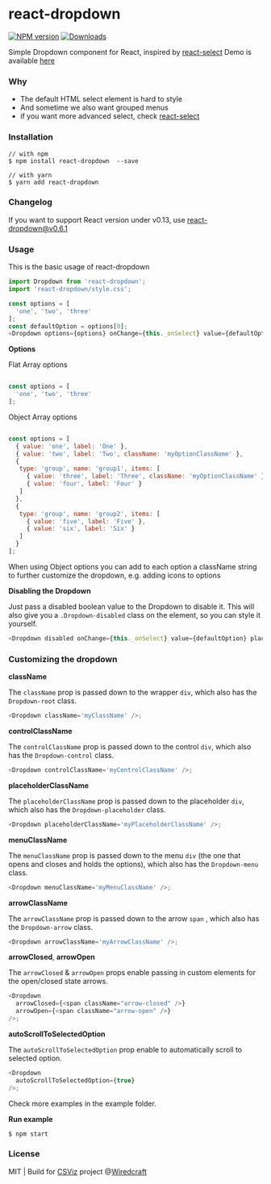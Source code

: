 react-dropdown
==============

[![NPM version][npm-image]][npm-url]
[![Downloads][downloads-image]][downloads-url]

Simple Dropdown component for React, inspired by [react-select](https://github.com/JedWatson/react-select)
Demo is available [here](http://fraserxu.me/react-dropdown/)

### Why

* The default HTML select element is hard to style
* And sometime we also want grouped menus
* if you want more advanced select, check [react-select](https://github.com/JedWatson/react-select)

### Installation

```
// with npm
$ npm install react-dropdown  --save

// with yarn
$ yarn add react-dropdown
```

### Changelog

If you want to support React version under v0.13, use react-dropdown@v0.6.1

### Usage

This is the basic usage of react-dropdown

```Javascript
import Dropdown from 'react-dropdown';
import 'react-dropdown/style.css';

const options = [
  'one', 'two', 'three'
];
const defaultOption = options[0];
<Dropdown options={options} onChange={this._onSelect} value={defaultOption} placeholder="Select an option" />;
```

**Options**

Flat Array options

```JavaScript

const options = [
  'one', 'two', 'three'
];
```

Object Array options

```JavaScript

const options = [
  { value: 'one', label: 'One' },
  { value: 'two', label: 'Two', className: 'myOptionClassName' },
  {
   type: 'group', name: 'group1', items: [
     { value: 'three', label: 'Three', className: 'myOptionClassName' },
     { value: 'four', label: 'Four' }
   ]
  },
  {
   type: 'group', name: 'group2', items: [
     { value: 'five', label: 'Five' },
     { value: 'six', label: 'Six' }
   ]
  }
];
```

When using Object options you can add to each option a className string to further customize the dropdown, e.g. adding icons to options

**Disabling the Dropdown**

Just pass a disabled boolean value to the Dropdown to disable it. This will also give you a `.Dropdown-disabled` class on the element, so you can style it yourself.

```JavaScript
<Dropdown disabled onChange={this._onSelect} value={defaultOption} placeholder="Select an option" />;
```

### Customizing the dropdown

**className**

The `className` prop is passed down to the wrapper `div`, which also has the `Dropdown-root` class.

```JavaScript
<Dropdown className='myClassName' />;
```

**controlClassName**

The `controlClassName` prop is passed down to the control `div`, which also has the `Dropdown-control` class.

```JavaScript
<Dropdown controlClassName='myControlClassName' />;
```

**placeholderClassName**

The `placeholderClassName` prop is passed down to the placeholder `div`, which also has the `Dropdown-placeholder` class.

```JavaScript
<Dropdown placeholderClassName='myPlaceholderClassName' />;
```

**menuClassName**

The `menuClassName` prop is passed down to the menu `div` (the one that opens and closes and holds the options), which also has the `Dropdown-menu` class.

```JavaScript
<Dropdown menuClassName='myMenuClassName' />;
```

**arrowClassName**

The `arrowClassName` prop is passed down to the arrow `span` , which also has the `Dropdown-arrow` class.

```JavaScript
<Dropdown arrowClassName='myArrowClassName' />;
```

**arrowClosed**, **arrowOpen**

The `arrowClosed` & `arrowOpen` props enable passing in custom elements for the open/closed state arrows.

```JavaScript
<Dropdown
  arrowClosed={<span className="arrow-closed" />}
  arrowOpen={<span className="arrow-open" />}
/>;
```

**autoScrollToSelectedOption**

The `autoScrollToSelectedOption` prop enable to automatically scroll to selected option.

```JavaScript
<Dropdown
  autoScrollToSelectedOption={true}
/>;
```

Check more examples in the example folder.

**Run example**

```
$ npm start
```

### License

MIT | Build for [CSViz](https://csviz.org) project @[Wiredcraft](http://wiredcraft.com)

[npm-image]: https://img.shields.io/npm/v/react-dropdown.svg?style=flat-square
[npm-url]: https://npmjs.org/package/react-dropdown
[downloads-image]: http://img.shields.io/npm/dm/react-dropdown.svg?style=flat-square
[downloads-url]: https://npmjs.org/package/react-dropdown
